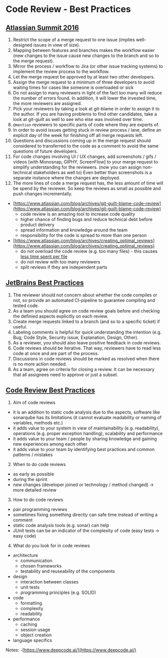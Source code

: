 # Code Review - Best Practices

## [Atlassian Summit 2016](https://www.youtube.com/watch?v=fatTnX8_ZRk&t=5s)
1.	Restrict the scope of a merge request to one issue (implies well-designed issues in view of size).
2.	Mapping between features and branches makes the workflow easier (new changes to the issue cause new changes to the branch and so to the merge request).
3.	Mirror the process / workflow to Jira (or other issue tracking systems) to implement the review process to the workflow.
4.	Let the merge request be approved by at least two other developers.
5.	Assign the merge request to a minimum of three developers to avoid waiting times for cases like someone is overloaded or sick
6.	Do not assign to many reviewers in light of the fact too many will reduce the number of errors found. In addition, it will lower the invested time, the more reviewers are assigned.
7.	Pick your reviewers by taking a look at git-blame in order to assign it to the author. If you are having problems to find other candidates, take a look at git-guilt as well to see who else was involved over time.
8.	`@mention` reviewers to specific parts of code where they are experts of.
9.	In order to avoid issues getting stuck in review process / lane, define an explicit day of the week for finishing off all merge requests left.
10. Questions and discussions coming up in the merge request should considered to transferred to the code as a comment to avoid the same questions of future developers.
11. For code changes involving UI / UX changes, add screenshots / gifs / videos [with Monosnap, GIPHY, ScreenFlow] to your merge request to simplify understanding for the reviewers. (now you can assign non-technical stakeholders as well to)
Even better than screenshots is a separate instance where the changes are deployed.
12. The more lines of code a merge request has, the less amount of time will be spend by the reviewer. So keep the reviews as small as possible and push changes incrementally.

- [https://www.atlassian.com/blog/archives/git-guilt-blame-code-review](https://www.atlassian.com/blog/archives/git-guilt-blame-code-review)
	- code review is an amazing tool to increase code quality
	- higher chance of finding bugs and reduce technical debt before product delivery
	- spread information and knowledge around the team
	- responsibility for the code is spread to more than one person
- [https://www.atlassian.com/blog/archives/creating_optimal_reviews](https://www.atlassian.com/blog/archives/creating_optimal_reviews)
	-	do not overload the code review (e.g. too many files) - this causes [less time spent per file](http://atlassianblog.wpengine.com/developer/assets_c/2011/07/mt-perfile-thumb-500x264-7288.png)
	-	do not review with too many reviewers
	-	split reviews if they are independent parts

## [JetBrains Best Practices](https://blog.jetbrains.com/upsource/2018/08/30/code-review-best-practices/)
1. The reviewer should not concern about whether the code compiles or not, so provide an automated CI-pipeline to guarantee compiling and tested code.
2. As a team you should agree on code review goals before and checking the definied aspects explicitly on each review.
3. Create merge requests linked to a branch (and so to a specific ticket) if useful.
4. Labeling comments is helpful for quick understanding the intention (e.g. Bug, Code Style, Security issue, Explanation, Design, Other).
5. As a reviewer, you should also leave positive feedback in code reviews.
6. Code reviews should be iterative. That way, reviewers have to read less code at once and are part of the process.
7. Discussions in code reviews should be marked as resolved when there is no more action needed.
8. As a team, agree on criteria for closing a review. It can be necessary that all assignees need to approve or just a subset.

## [Code Review Best Practices](https://youtu.be/hVJGu0xdXII)
1.	Aim of code reviews
-	it is an addition to static code analysis due to the aspects, software like sonarqube has its limitations (it cannot evaluate readability or naming of variables, methods etc.)
-	it adds value to your system in view of maintainability (e.g. readability), operations (e.g. proper exception handling), scalability and performance
-	it adds value to your team / people by sharing knowledge and gaining new experiences among each other
-	it adds value to your team by identifying best practices and common patterns / mistakes
2.	When to do code reviews
-	as early as possible
-	during the sprint
-	new changes (developer joined or technology / method changed) -> more detailed review
3.	How to do code reviews
-	pair programming reviews
-	sometimes fixing something directly can safe time instead of writing a comment
-	static code analysis tools (e.g. sonar) can help
-	JUnit tests can be an indicator of the complexity of code (easy tests -> easy code)
4.	What do you look for in code reviews
-	architecture
	-	communication
	-	chosen frameworks
	-	testability and reuseability of the components
-	design
	-	interaction between classes
	-	unit tests
	-	programming principles (e.g. SOLID)
-	code
	-	formatting
	-	complexity
	-	readability
-	performance
	-	caching
	-	session usage
	-	object creation
-	language specifics



Notes:
-[https://www.deepcode.ai/](https://www.deepcode.ai/)
<!--stackedit_data:
eyJoaXN0b3J5IjpbLTE4NjU5NTgyMTMsLTE3NDM1MTYxMjAsLT
UzNzkxNTg5OSwxNDYwMTMzOTYwLC00Njk1NDA0NDYsMTcwNDUy
NDEyOCwtMjAzNTQwNTg4Miw5MTUxNjUzMjcsMTkyOTMwMTA1MS
wyMzc0NzUxNjAsLTE0NDk5NzEzMTAsMTc1MDcwMjI5MiwxMDE4
MTEzODYxLDEzODUzOTY3MzQsMTc2Njc4MzM5MiwxODkxNjY3MT
MxLC05ODU0MzEwNjUsMTEyOTY0NTU4MSwxOTA3Mzc5OTYxLC0x
NTAyOTMyM119
-->
